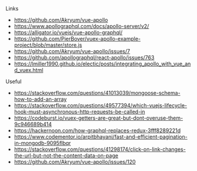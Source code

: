 Links

- https://github.com/Akryum/vue-apollo
- https://www.apollographql.com/docs/apollo-server/v2/
- https://alligator.io/vuejs/vue-apollo-graphql/
- https://github.com/PierBover/vuex-apollo-example-project/blob/master/store.js
- https://github.com/Akryum/vue-apollo/issues/7
- https://github.com/apollographql/react-apollo/issues/763
- https://lmiller1990.github.io/electic/posts/integrating_apollo_with_vue_and_vuex.html

Useful

- https://stackoverflow.com/questions/41013039/mongoose-schema-how-to-add-an-array
- https://stackoverflow.com/questions/49577394/which-vuejs-lifecycle-hook-must-asynchronous-http-requests-be-called-in
- https://codeburst.io/vuex-getters-are-great-but-dont-overuse-them-9c946689b414
- https://hackernoon.com/how-graphql-replaces-redux-3fff8289221d
- https://www.codementor.io/arpitbhayani/fast-and-efficient-pagination-in-mongodb-9095flbqr
- https://stackoverflow.com/questions/41298174/click-on-link-changes-the-url-but-not-the-content-data-on-page
- https://github.com/Akryum/vue-apollo/issues/120
